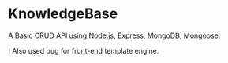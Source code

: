 # KnowledgeBase
A Basic CRUD API using 
Node.js,
Express, 
MongoDB, 
Mongoose. 

I Also used pug for front-end template engine.
